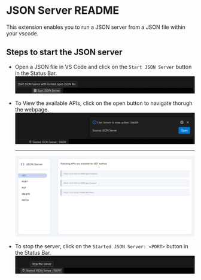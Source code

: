
# JSON Server README

  

This extension enables you to run a JSON server from a JSON file within your vscode.

  

## Steps to start the JSON server

 - Open a JSON file in VS Code and click on the `Start JSON Server` button in the Status Bar.
 \
    ![Start Server](https://github.com/sarthikbhat/json-server-vscode/raw/HEAD/ReadmeAssets/StartServer.png)
 - To View the available APIs, click on the open button to navigate thorugh the webpage.
 \
    ![Open APIs Webpage](https://github.com/sarthikbhat/json-server-vscode/raw/HEAD/ReadmeAssets/OpenApisPage.png)

    ---
    
    ![Open APIs Webpage View](https://github.com/sarthikbhat/json-server-vscode/raw/HEAD/ReadmeAssets/ApisPage.png)

 - To stop the server, click on the `Started JSON Server: <PORT>` button in the Status Bar.
    ![Stop Serve](https://github.com/sarthikbhat/json-server-vscode/raw/HEAD/ReadmeAssets/StopServer.png)
